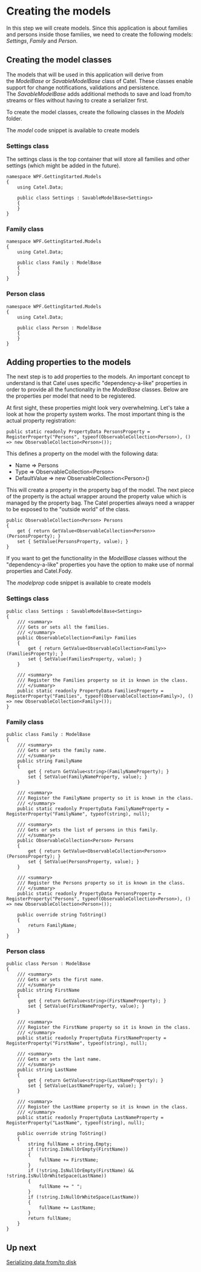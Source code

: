 # Creating the models

In this step we will create models. Since this application is about families and persons inside those families, we need to create the following models: *Settings*, *Family* and *Person*. 

## Creating the model classes

The models that will be used in this application will derive from the *ModelBase* or *SavableModelBase* class of Catel. These classes enable support for change notifications, validations and persistence. The *SavableModelBase* adds additional methods to save and load from/to streams or files without having to create a serializer first.

To create the model classes, create the following classes in the *Models* folder.

The *model* code snippet is available to create models

### Settings class

The settings class is the top container that will store all families and other settings (which might be added in the future).

```
namespace WPF.GettingStarted.Models
{
    using Catel.Data;

    public class Settings : SavableModelBase<Settings>
    {
    }
}
```

### Family class

```
namespace WPF.GettingStarted.Models
{
    using Catel.Data;

    public class Family : ModelBase
    {
    }
}
```

### Person class

```
namespace WPF.GettingStarted.Models
{
    using Catel.Data;

    public class Person : ModelBase
    {
    }
}
```

## Adding properties to the models

The next step is to add properties to the models. An important concept to understand is that Catel uses specific "dependency-a-like" properties in order to provide all the functionality in the *ModelBase* classes. Below are the properties per model that need to be registered.

At first sight, these properties might look very overwhelming. Let's take a look at how the property system works. The most important thing is the actual property registration:

```
public static readonly PropertyData PersonsProperty = RegisterProperty("Persons", typeof(ObservableCollection<Person>), () => new ObservableCollection<Person>());
```

This defines a property on the model with the following data:

-   Name =\> Persons
-   Type =\> ObservableCollection\<Person\>
-   DefaultValue =\> new ObservableCollection\<Person\>()

This will create a property in the property bag of the model. The next piece of the property is the actual wrapper around the property value which is managed by the property bag. The Catel properties always need a wrapper to be exposed to the "outside world" of the class.

```
public ObservableCollection<Person> Persons
{
    get { return GetValue<ObservableCollection<Person>>(PersonsProperty); }
    set { SetValue(PersonsProperty, value); } 
}
```

If you want to get the functionality in the *ModelBase* classes without the "dependency-a-like" properties you have the option to make use of normal properties and Catel.Fody.

The *modelprop* code snippet is available to create models

### Settings class

```
public class Settings : SavableModelBase<Settings>
{
    /// <summary>
    /// Gets or sets all the families.
    /// </summary>
    public ObservableCollection<Family> Families
    {
        get { return GetValue<ObservableCollection<Family>>(FamiliesProperty); }
        set { SetValue(FamiliesProperty, value); }
    }

    /// <summary>
    /// Register the Families property so it is known in the class.
    /// </summary>
    public static readonly PropertyData FamiliesProperty = RegisterProperty("Families", typeof(ObservableCollection<Family>), () => new ObservableCollection<Family>());
}
```

### Family class

```
public class Family : ModelBase
{
    /// <summary>
    /// Gets or sets the family name.
    /// </summary>
    public string FamilyName
    {
        get { return GetValue<string>(FamilyNameProperty); }
        set { SetValue(FamilyNameProperty, value); }
    }

    /// <summary>
    /// Register the FamilyName property so it is known in the class.
    /// </summary>
    public static readonly PropertyData FamilyNameProperty = RegisterProperty("FamilyName", typeof(string), null);

    /// <summary>
    /// Gets or sets the list of persons in this family.
    /// </summary>
    public ObservableCollection<Person> Persons
    {
        get { return GetValue<ObservableCollection<Person>>(PersonsProperty); }
        set { SetValue(PersonsProperty, value); }
    }

    /// <summary>
    /// Register the Persons property so it is known in the class.
    /// </summary>
    public static readonly PropertyData PersonsProperty = RegisterProperty("Persons", typeof(ObservableCollection<Person>), () => new ObservableCollection<Person>());
 
    public override string ToString()
    {
        return FamilyName;
    }
}
```

### Person class

```
public class Person : ModelBase
{
    /// <summary>
    /// Gets or sets the first name.
    /// </summary>
    public string FirstName
    {
        get { return GetValue<string>(FirstNameProperty); }
        set { SetValue(FirstNameProperty, value); }
    }

    /// <summary>
    /// Register the FirstName property so it is known in the class.
    /// </summary>
    public static readonly PropertyData FirstNameProperty = RegisterProperty("FirstName", typeof(string), null);

    /// <summary>
    /// Gets or sets the last name.
    /// </summary>
    public string LastName
    {
        get { return GetValue<string>(LastNameProperty); }
        set { SetValue(LastNameProperty, value); }
    }

    /// <summary>
    /// Register the LastName property so it is known in the class.
    /// </summary>
    public static readonly PropertyData LastNameProperty = RegisterProperty("LastName", typeof(string), null);
 
    public override string ToString()
    {
        string fullName = string.Empty;
        if (!string.IsNullOrEmpty(FirstName))
        {
            fullName += FirstName;
        }
        if (!string.IsNullOrEmpty(FirstName) && !string.IsNullOrWhiteSpace(LastName))
        {
            fullName += " ";
        }
        if (!string.IsNullOrWhiteSpace(LastName))
        {
            fullName += LastName;
        }
        return fullName;
    }
}
```

## Up next

[Serializing data from/to disk](./serializing-data-from-to-disk.md)

